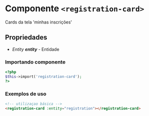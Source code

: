# Componente `<registration-card>`
Cards da tela 'minhas inscrições'
  
## Propriedades
- *Entity **entity*** - Entidade

### Importando componente
```PHP
<?php 
$this->import('registration-card');
?>
```
### Exemplos de uso
```HTML
<!-- utilizaçao básica -->
<registration-card :entity="registration"></registration-card>

```
